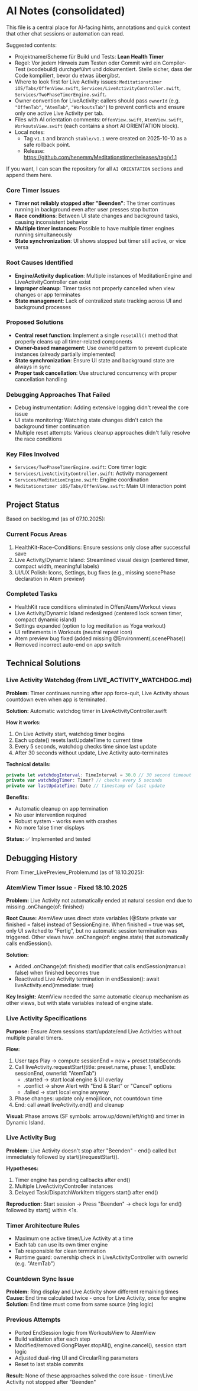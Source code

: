 # AI Notes (consolidated)

This file is a central place for AI-facing hints, annotations and quick context that other chat sessions or automation can read.

Suggested contents:
- Projektname/Scheme für Build und Tests: **Lean Health Timer**
- Regel: Vor jedem Hinweis zum Testen oder Commit wird ein Compiler-Test (xcodebuild) durchgeführt und dokumentiert. Stelle sicher, dass der Code kompiliert, bevor du etwas übergibst.
- Where to look first for Live Activity issues: `Meditationstimer iOS/Tabs/OffenView.swift`, `Services/LiveActivityController.swift`, `Services/TwoPhaseTimerEngine.swift`.
- Owner convention for LiveActivity: callers should pass `ownerId` (e.g. `"OffenTab"`, `"AtemTab"`, `"WorkoutsTab"`) to prevent conflicts and ensure only one active Live Activity per tab.
- Files with AI orientation comments: `OffenView.swift`, `AtemView.swift`, `WorkoutsView.swift` (each contains a short AI ORIENTATION block).
- Local notes:
  - Tag `v1.1` and branch `stable/v1.1` were created on 2025-10-10 as a safe rollback point.
  - Release: https://github.com/henemm/Meditationstimer/releases/tag/v1.1

If you want, I can scan the repository for all `AI ORIENTATION` sections and append them here.



### Core Timer Issues
- **Timer not reliably stopped after "Beenden"**: The timer continues running in background even after user presses stop button
- **Race conditions**: Between UI state changes and background tasks, causing inconsistent behavior
- **Multiple timer instances**: Possible to have multiple timer engines running simultaneously
- **State synchronization**: UI shows stopped but timer still active, or vice versa

### Root Causes Identified
- **Engine/Activity duplication**: Multiple instances of MeditationEngine and LiveActivityController can exist
- **Improper cleanup**: Timer tasks not properly cancelled when view changes or app terminates
- **State management**: Lack of centralized state tracking across UI and background processes

### Proposed Solutions
- **Central reset function**: Implement a single `resetAll()` method that properly cleans up all timer-related components
- **Owner-based management**: Use ownerId pattern to prevent duplicate instances (already partially implemented)
- **State synchronization**: Ensure UI state and background state are always in sync
- **Proper task cancellation**: Use structured concurrency with proper cancellation handling

### Debugging Approaches That Failed
- Debug instrumentation: Adding extensive logging didn't reveal the core issue
- UI state monitoring: Watching state changes didn't catch the background timer continuation
- Multiple reset attempts: Various cleanup approaches didn't fully resolve the race conditions

### Key Files Involved
- `Services/TwoPhaseTimerEngine.swift`: Core timer logic
- `Services/LiveActivityController.swift`: Activity management
- `Services/MeditationEngine.swift`: Engine coordination
- `Meditationstimer iOS/Tabs/OffenView.swift`: Main UI interaction point

## Project Status

Based on backlog.md (as of 07.10.2025):

### Current Focus Areas
1. HealthKit-Race-Conditions: Ensure sessions only close after successful save
2. Live Activity/Dynamic Island: Streamlined visual design (centered timer, compact width, meaningful labels)
3. UI/UX Polish: Icons, Settings, bug fixes (e.g., missing scenePhase declaration in Atem preview)

### Completed Tasks
- HealthKit race conditions eliminated in Offen/Atem/Workout views
- Live Activity/Dynamic Island redesigned (centered lock screen timer, compact dynamic island)
- Settings expanded (option to log meditation as Yoga workout)
- UI refinements in Workouts (neutral repeat icon)
- Atem preview bug fixed (added missing @Environment(.scenePhase))
- Removed incorrect auto-end on app switch

## Technical Solutions

### Live Activity Watchdog (from LIVE_ACTIVITY_WATCHDOG.md)

**Problem:** Timer continues running after app force-quit, Live Activity shows countdown even when app is terminated.

**Solution:** Automatic watchdog timer in LiveActivityController.swift

**How it works:**
1. On Live Activity start, watchdog timer begins
2. Each update() resets lastUpdateTime to current time
3. Every 5 seconds, watchdog checks time since last update
4. After 30 seconds without update, Live Activity auto-terminates

**Technical details:**
```swift
private let watchdogInterval: TimeInterval = 30.0 // 30 second timeout
private var watchdogTimer: Timer? // checks every 5 seconds
private var lastUpdateTime: Date // timestamp of last update
```

**Benefits:**
- Automatic cleanup on app termination
- No user intervention required
- Robust system - works even with crashes
- No more false timer displays

**Status:** ✅ Implemented and tested

## Debugging History

From Timer_LivePreview_Problem.md (as of 18.10.2025):

### AtemView Timer Issue - Fixed 18.10.2025
**Problem:** Live Activity not automatically ended at natural session end due to missing .onChange(of: finished)

**Root Cause:** AtemView uses direct state variables (@State private var finished = false) instead of SessionEngine. When finished = true was set, only UI switched to "Fertig", but no automatic session termination was triggered. Other views have .onChange(of: engine.state) that automatically calls endSession().

**Solution:**
- Added .onChange(of: finished) modifier that calls endSession(manual: false) when finished becomes true
- Reactivated Live Activity termination in endSession(): await liveActivity.end(immediate: true)

**Key Insight:** AtemView needed the same automatic cleanup mechanism as other views, but with state variables instead of engine state.

### Live Activity Specifications
**Purpose:** Ensure Atem sessions start/update/end Live Activities without multiple parallel timers.

**Flow:**
1. User taps Play → compute sessionEnd = now + preset.totalSeconds
2. Call liveActivity.requestStart(title: preset.name, phase: 1, endDate: sessionEnd, ownerId: "AtemTab")
   - .started → start local engine & UI overlay
   - .conflict → show Alert with "End & Start" or "Cancel" options
   - .failed → start local engine anyway
3. Phase changes: update only emoji/icon, not countdown time
4. End: call await liveActivity.end() and cleanup

**Visual:** Phase arrows (SF symbols: arrow.up/down/left/right) and timer in Dynamic Island.

### Live Activity Bug
**Problem:** Live Activity doesn't stop after "Beenden" - end() called but immediately followed by start()/requestStart().

**Hypotheses:**
1. Timer engine has pending callbacks after end()
2. Multiple LiveActivityController instances
3. Delayed Task/DispatchWorkItem triggers start() after end()

**Reproduction:** Start session → Press "Beenden" → check logs for end() followed by start() within <1s.

### Timer Architecture Rules
- Maximum one active timer/Live Activity at a time
- Each tab can use its own timer engine
- Tab responsible for clean termination
- Runtime guard: ownership check in LiveActivityController with ownerId (e.g. "AtemTab")

### Countdown Sync Issue
**Problem:** Ring display and Live Activity show different remaining times
**Cause:** End time calculated twice - once for Live Activity, once for engine
**Solution:** End time must come from same source (ring logic)

### Previous Attempts
- Ported EndSession logic from WorkoutsView to AtemView
- Build validation after each step
- Modified/removed GongPlayer.stopAll(), engine.cancel(), session start logic
- Adjusted dual-ring UI and CircularRing parameters
- Reset to last stable commits

**Result:** None of these approaches solved the core issue - timer/Live Activity not stopped after "Beenden"
